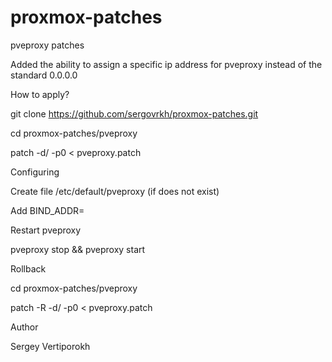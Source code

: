 # proxmox-patches

pveproxy patches

Added the ability to assign a specific ip address for pveproxy instead of the standard 0.0.0.0

How to apply?

git clone https://github.com/sergovrkh/proxmox-patches.git

cd proxmox-patches/pveproxy

patch -d/ -p0 < pveproxy.patch 

Configuring

Create file /etc/default/pveproxy (if does not exist)

Add BIND_ADDR=<your IP>

Restart pveproxy

pveproxy stop && pveproxy start

Rollback

cd proxmox-patches/pveproxy

patch -R -d/ -p0 < pveproxy.patch

Author

Sergey Vertiporokh

